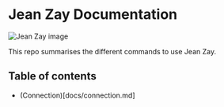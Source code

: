 # Jean Zay Documentation

![Jean Zay image](https://www.essonne.fr/fileadmin/actus6/supercalculateur-Jean-Zay.jpg)

This repo summarises the different commands to use Jean Zay. 

## Table of contents

- (Connection)[docs/connection.md]
